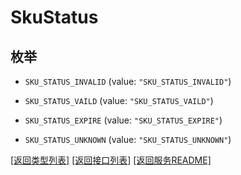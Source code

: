 # SkuStatus

## 枚举


* `SKU_STATUS_INVALID` (value: `"SKU_STATUS_INVALID"`)

* `SKU_STATUS_VAILD` (value: `"SKU_STATUS_VAILD"`)

* `SKU_STATUS_EXPIRE` (value: `"SKU_STATUS_EXPIRE"`)

* `SKU_STATUS_UNKNOWN` (value: `"SKU_STATUS_UNKNOWN"`)


[\[返回类型列表\]](README.md#类型列表)
[\[返回接口列表\]](README.md#接口列表)
[\[返回服务README\]](README.md)


